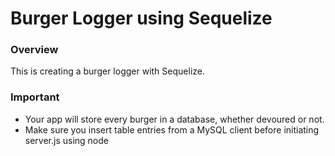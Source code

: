 # Burger Logger using Sequelize

### Overview

This is creating a burger logger with Sequelize. 

### Important

* Your app will store every burger in a database, whether devoured or not.
* Make sure you insert table entries from a MySQL client before initiating server.js using node